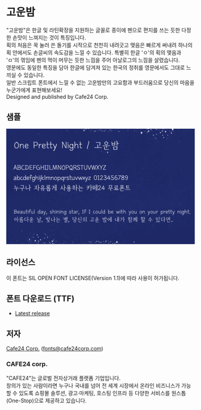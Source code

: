 # 고운밤
"고운밤"은 한글 및 라틴확장을 지원하는 글꼴로 종이에 펜으로 편지를 쓰는 듯한 다정한 손맛이 느껴지는 것이 특징입니다.  
획의 처음은 꾹 눌러 쓴 돌기를 시작으로 천천히 내려긋고 맺음은 빠르게 써내려 하나의 획 안에서도 손글씨의 속도감을 느낄 수 있습니다.
특별히 한글 'ㅇ'의 획의 맺음과 'ㅁ'의 꺾임에 펜의 먹이 머무는 듯한 느낌을 주어 아날로그의 느낌을 살렸습니다.  
영문에도 동일한 특징을 담아 한글에 담겨져 있는 한국의 정취를 영문에서도 그대로 느끼실 수 있습니다.  
일반 스크립트 폰트에서 느낄 수 없는 고운밤만의 고요함과 부드러움으로 당신의 마음을 누군가에게 표현해보세요!  
Designed and published by Cafe24 Corp.  


## 샘플
![Preview](images/oneprettynight-preview-v4.png)  

## 라이선스
이 폰트는 SIL OPEN FONT LICENSE(Version 1.1)에 따라 사용이 허가됩니다.   

## 폰트 다운로드 (TTF)
* [Latest release](https://github.com/cafe24fonts/oneprettynight/releases)  

## 저자
[Cafe24 Corp.](https://fonts.cafe24.com) (fonts@cafe24corp.com) 
 
### CAFE24 corp.
"CAFE24"는 글로벌 전자상거래 플랫폼 기업입니다.  
창의가 있는 사람이라면 누구나 국내를 넘어 전 세계 시장에서 온라인 비즈니스가 가능할 수 있도록 쇼핑몰 솔루션, 광고∙마케팅, 호스팅 인프라 등 다양한 서비스를 원스톱 (One-Stop)으로 제공하고 있습니다.   
